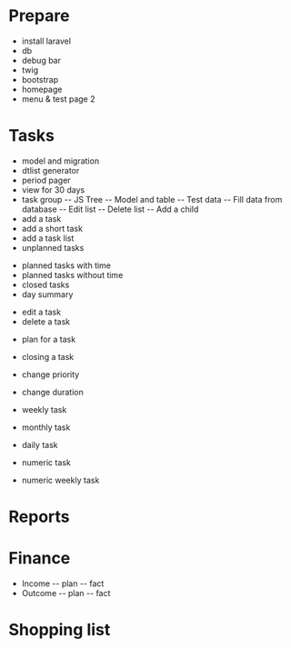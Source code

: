 # Prepare

+ install laravel
+ db
+ debug bar
+ twig
+ bootstrap
+ homepage
+ menu & test page 2

# Tasks

+ model and migration
+ dtlist generator
+ period pager
+ view for 30 days
+ task group
    -- JS Tree
    -- Model and table
    -- Test data
    -- Fill data from database
    -- Edit list
    -- Delete list
    -- Add a child
+ add a task
+ add a short task
+ add a task list
+ unplanned tasks
- planned tasks with time
- planned tasks without time
- closed tasks
- day summary
+ edit a task
+ delete a task
- plan for a task
- closing a task
- change priority
- change duration

- weekly task
- monthly task
- daily task
- numeric task
- numeric weekly task

# Reports

# Finance

- Income
    -- plan
    -- fact
- Outcome
    -- plan
    -- fact

# Shopping list

# 


